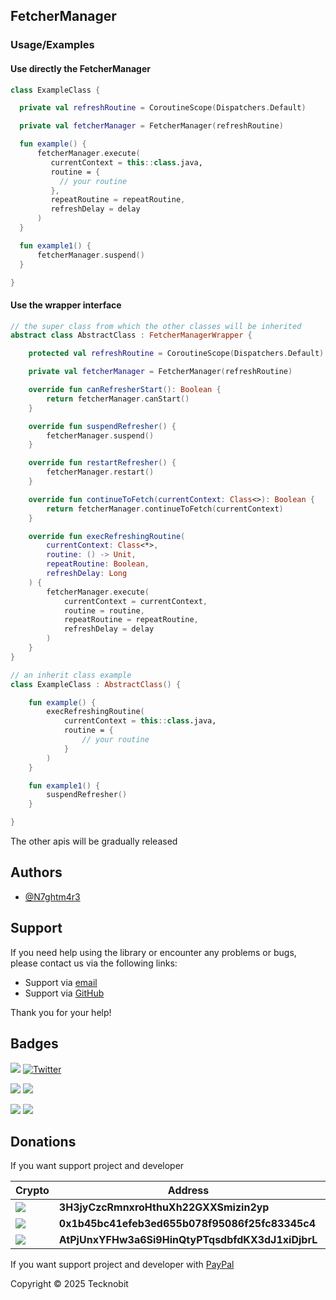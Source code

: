 ## FetcherManager

### Usage/Examples

#### Use directly the FetcherManager

```kotlin
class ExampleClass {

  private val refreshRoutine = CoroutineScope(Dispatchers.Default)

  private val fetcherManager = FetcherManager(refreshRoutine)

  fun example() { 
      fetcherManager.execute(
         currentContext = this::class.java,
         routine = {
           // your routine
         },
         repeatRoutine = repeatRoutine,
         refreshDelay = delay
      )
  }

  fun example1() { 
      fetcherManager.suspend()
  }

}
```

#### Use the wrapper interface 

```kotlin
// the super class from which the other classes will be inherited
abstract class AbstractClass : FetcherManagerWrapper {

    protected val refreshRoutine = CoroutineScope(Dispatchers.Default)

    private val fetcherManager = FetcherManager(refreshRoutine)

    override fun canRefresherStart(): Boolean {
        return fetcherManager.canStart()
    }

    override fun suspendRefresher() {
        fetcherManager.suspend()
    }

    override fun restartRefresher() {
        fetcherManager.restart()
    }

    override fun continueToFetch(currentContext: Class<>): Boolean {
        return fetcherManager.continueToFetch(currentContext)
    }

    override fun execRefreshingRoutine(
        currentContext: Class<*>,
        routine: () -> Unit,
        repeatRoutine: Boolean,
        refreshDelay: Long
    ) {
        fetcherManager.execute(
            currentContext = currentContext,
            routine = routine,
            repeatRoutine = repeatRoutine,
            refreshDelay = delay
        ) 
    }
}

// an inherit class example
class ExampleClass : AbstractClass() {

    fun example() {
        execRefreshingRoutine(
            currentContext = this::class.java,
            routine = {
                // your routine
            }
        )
    }

    fun example1() {
        suspendRefresher()
    }

}
```


The other apis will be gradually released

## Authors

- [@N7ghtm4r3](https://www.github.com/N7ghtm4r3)

## Support

If you need help using the library or encounter any problems or bugs, please contact us via the following links:

- Support via <a href="mailto:infotecknobitcompany@gmail.com">email</a>
- Support via <a href="https://github.com/N7ghtm4r3/Equinox/issues/new">GitHub</a>

Thank you for your help!

## Badges

[![](https://img.shields.io/badge/Google_Play-414141?style=for-the-badge&logo=google-play&logoColor=white)](https://play.google.com/store/apps/developer?id=Tecknobit)
[![Twitter](https://img.shields.io/badge/Twitter-1DA1F2?style=for-the-badge&logo=twitter&logoColor=white)](https://twitter.com/tecknobit)

[![](https://img.shields.io/badge/Spring_Boot-F2F4F9?style=for-the-badge&logo=spring-boot)](https://spring.io/projects/spring-boot)
[![](https://img.shields.io/badge/Jetpack%20Compose-4285F4.svg?style=for-the-badge&logo=Jetpack-Compose&logoColor=white)](https://www.jetbrains.com/lp/compose-multiplatform/)

[![](https://img.shields.io/badge/Java-ED8B00?style=for-the-badge&logo=java&logoColor=white)](https://www.oracle.com/java/)
[![](https://img.shields.io/badge/Kotlin-B125EA?style=for-the-badge&logo=kotlin&logoColor=white)](https://kotlinlang.org/)


## Donations

If you want support project and developer

| Crypto                                                                                              | Address                                          | Network  |
|-----------------------------------------------------------------------------------------------------|--------------------------------------------------|----------|
| ![](https://img.shields.io/badge/Bitcoin-000000?style=for-the-badge&logo=bitcoin&logoColor=white)   | **3H3jyCzcRmnxroHthuXh22GXXSmizin2yp**           | Bitcoin  |
| ![](https://img.shields.io/badge/Ethereum-3C3C3D?style=for-the-badge&logo=Ethereum&logoColor=white) | **0x1b45bc41efeb3ed655b078f95086f25fc83345c4**   | Ethereum |
| ![](https://img.shields.io/badge/Solana-000?style=for-the-badge&logo=Solana&logoColor=9945FF)       | **AtPjUnxYFHw3a6Si9HinQtyPTqsdbfdKX3dJ1xiDjbrL** | Solana   |

If you want support project and developer
with <a href="https://www.paypal.com/donate/?hosted_button_id=5QMN5UQH7LDT4">PayPal</a>

Copyright © 2025 Tecknobit
